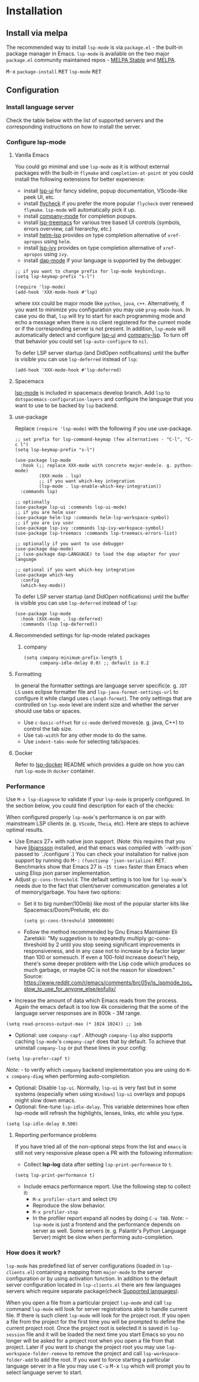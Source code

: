 # Installation

## Install via melpa

The recommended way to install `lsp-mode` is via `package.el` - the
built-in package manager in Emacs. `lsp-mode` is available on the two
major `package.el` community maintained repos - [MELPA
Stable](http://stable.melpa.org) and [MELPA](http://melpa.org).

<kbd>M-x</kbd> `package-install` <kbd>RET</kbd> `lsp-mode` <kbd>RET</kbd>

## Configuration

### Install language server

Check the table below with the list of supported servers and the
corresponding instructions on how to install the server.

### Configure lsp-mode

1.  Vanilla Emacs
    
    You could go minimal and use `lsp-mode` as it is without external
    packages with the built-in `flymake` and `completion-at-point` or
    you could install the following extensions for better experience:
    
      - install [lsp-ui](https://github.com/emacs-lsp/lsp-ui) for fancy
        sideline, popup documentation, VScode-like peek UI, etc.
      - install [flycheck](https://github.com/flycheck/flycheck) if you
        prefer the more popular `flycheck` over renewed `flymake`.
        `lsp-mode` will automatically pick it up.
      - install
        [company-mode](https://github.com/company-mode/company-mode) for
        completion popups.
      - install
        [lsp-treemacs](https://github.com/emacs-lsp/lsp-treemacs) for
        various tree based UI controls (symbols, errors overview, call
        hierarchy, etc.)
      - install [helm-lsp](https://github.com/emacs-lsp/helm-lsp)
        provides on type completion alternative of `xref-apropos` using
        `helm`.
      - install [lsp-ivy](https://github.com/emacs-lsp/lsp-ivy) provides
        on type completion alternative of `xref-apropos` using `ivy`.
      - install [dap-mode](https://github.com/emacs-lsp/dap-mode) if
        your language is supported by the debugger.
    
    <!-- end list -->
    
    ``` elisp
    ;; if you want to change prefix for lsp-mode keybindings.
    (setq lsp-keymap-prefix "s-l")
    
    (require 'lsp-mode)
    (add-hook 'XXX-mode-hook #'lsp)
    ```
    
    where `XXX` could be major mode like `python`, `java`, `c++`.
    Alternatively, if you want to minimize you configuration you may use
    `prog-mode-hook`. In case you do that, `lsp` will try to start for
    each programming mode and echo a message when there is no client
    registered for the current mode or if the corresponding server is
    not present. In addition, `lsp-mode` will automatically detect and
    configure [lsp-ui](https://github.com/emacs-lsp/lsp-ui) and
    [company-lsp](https://github.com/tigersoldier/company-lsp). To turn
    off that behavior you could set `lsp-auto-configure` to `nil`.
    
    To defer LSP server startup (and DidOpen notifications) until the
    buffer is visible you can use `lsp-deferred` instead of `lsp`:
    
    ``` elisp
    (add-hook 'XXX-mode-hook #'lsp-deferred)
    ```

2.  Spacemacs
    
    [lsp-mode](https://github.com/emacs-lsp/lsp-mode) is included in
    spacemacs develop branch. Add `lsp` to
    `dotspacemacs-configuration-layers` and configure the language that
    you want to use to be backed by `lsp` backend.

3.  use-package
    
    Replace `(require 'lsp-mode)` with the following if you use
    use-package.
    
    ``` elisp
    ;; set prefix for lsp-command-keymap (few alternatives - "C-l", "C-c l")
    (setq lsp-keymap-prefix "s-l")
    
    (use-package lsp-mode
      :hook (;; replace XXX-mode with concrete major-mode(e. g. python-mode)
             (XXX-mode . lsp)
             ;; if you want which-key integration
             (lsp-mode . lsp-enable-which-key-integration))
      :commands lsp)
    
    ;; optionally
    (use-package lsp-ui :commands lsp-ui-mode)
    ;; if you are helm user
    (use-package helm-lsp :commands helm-lsp-workspace-symbol)
    ;; if you are ivy user
    (use-package lsp-ivy :commands lsp-ivy-workspace-symbol)
    (use-package lsp-treemacs :commands lsp-treemacs-errors-list)
    
    ;; optionally if you want to use debugger
    (use-package dap-mode)
    ;; (use-package dap-LANGUAGE) to load the dap adapter for your language
    
    ;; optional if you want which-key integration
    (use-package which-key
      :config
      (which-key-mode))
    
    ```
    
    To defer LSP server startup (and DidOpen notifications) until the
    buffer is visible you can use `lsp-deferred` instead of `lsp`:
    
    ``` elisp
    (use-package lsp-mode
      :hook (XXX-mode . lsp-deferred)
      :commands (lsp lsp-deferred))
    ```

4.  Recommended settings for lsp-mode related packages
    
    1.  company
        
        ``` elisp
        (setq company-minimum-prefix-length 1
              company-idle-delay 0.0) ;; default is 0.2
        ```

5.  Formatting
    
    In general the formatter settings are language server specific(e. g.
    `JDT
                        LS` uses eclipse formatter file and `lsp-java-format-settings-url`
    to configure it while clangd uses `clangd-format`). The only
    settings that are controlled on `lsp-mode` level are indent size and
    whether the server should use tabs or spaces.
    
      - Use `c-basic-offset` for `cc-mode` derived moves(e. g. java,
        C++) to control the tab size.
      - Use `tab-width` for any other mode to do the same.
      - Use `indent-tabs-mode` for selecting tab/spaces.

6.  Docker
    
    Refer to [lsp-docker](https://github.com/emacs-lsp/lsp-docker/)
    README which provides a guide on how you can run `lsp-mode` in
    `docker` container.

### Performance

Use `M-x lsp-diagnose` to validate if your `lsp-mode` is properly
configured. In the section below, you could find description for each of
the checks:

When configured properly `lsp-mode`'s performance is on par with
mainstream LSP clients (e. g. `VScode`, `Theia`, etc). Here are steps to
achieve optimal results.

  - Use Emacs 27+ with native json support. (Note: this requires that
    you have [libjansson](http://www.digip.org/jansson/) installed, and
    that emacs was compiled with \`–with-json\` passed to
    \`./configure\`.) You can check your installation for native json
    support by running do <kbd>M-:</kbd> `(functionp 'json-serialize)` <kbd>RET</kbd>.
    Benchmarks show that Emacs 27 is `~15 times` faster than Emacs when
    using Elisp json parser implementation.
  - Adjust `gc-cons-threshold`. The default setting is too low for
    `lsp-mode`'s needs due to the fact that client/server communication
    generates a lot of memory/garbage. You have two options:
      - Set it to big number(100mb) like most of the popular starter
        kits like Spacemacs/Doom/Prelude, etc do:
        
        ``` elisp
        (setq gc-cons-threshold 100000000)
        ```
    
      - Follow the method recommended by Gnu Emacs Maintainer Eli
        Zaretskii: "My suggestion is to repeatedly multiply
        gc-cons-threshold by 2 until you stop seeing significant
        improvements in responsiveness, and in any case not to increase
        by a factor larger than 100 or somesuch. If even a 100-fold
        increase doesn't help, there's some deeper problem with the Lisp
        code which produces so much garbage, or maybe GC is not the
        reason for slowdown." Source:
        <https://www.reddit.com/r/emacs/comments/brc05y/is_lspmode_too_slow_to_use_for_anyone_else/eofulix/>
  - Increase the amount of data which Emacs reads from the process.
    Again the emacs default is too low 4k considering that the some of
    the language server responses are in 800k - 3M range.

<!-- end list -->

``` elisp
(setq read-process-output-max (* 1024 1024)) ;; 1mb
```

  - Optional: use `company-capf` . Although `company-lsp` also supports
    caching `lsp-mode`'s `company-capf` does that by default. To achieve
    that uninstall `company-lsp` or put these lines in your config:

<!-- end list -->

``` elisp
(setq lsp-prefer-capf t)
```

*Note:* - to verify which `company` backend implementation you are using
do `M-x company-diag` when performing auto-completion.

  - Optional: Disable `lsp-ui`. Normally, `lsp-ui` is very fast but in
    some systems (especially when using `Windows`) `lsp-ui` overlays and
    popups might slow down emacs.
  - Optional: fine-tune `lsp-idle-delay`. This variable determines how
    often lsp-mode will refresh the highlights, lenses, links, etc while
    you type.

<!-- end list -->

``` elisp
(setq lsp-idle-delay 0.500)
```

1.  Reporting performance problems
    
    If you have tried all of the non-optional steps from the list and
    `emacs` is still not very responsive please open a PR with the
    following information:
    
      - Collect **lsp-log** data after setting `lsp-print-performance`
        to `t`.
    
    <!-- end list -->
    
    ``` elisp
    (setq lsp-print-performance t)
    ```
    
      - Include emacs performance report. Use the following step to
        collect it:
          - `M-x profiler-start` and select `CPU`
          - Reproduce the slow behavior.
          - `M-x profiler-stop`
          - In the profiler report expand all nodes by doing `C-u TAB`.
        *Note:* - `lsp-mode` is just a frontend and the performance
        depends on server as well. Some servers (e. g. Palantir's Python
        Language Server) might be slow when performing auto-completion.

### How does it work?

`lsp-mode` has predefined list of server configurations (loaded in
`lsp-clients.el`) containing a mapping from `major-mode` to the server
configuration or by using activation function. In addition to the
default server configuration located in `lsp-clients.el` there are few
languages servers which require separate package(check [Supported
languages](https://emacs-lsp.github.io/lsp-mode/page/languages/)). 

When you open a file from a
particular project `lsp-mode` and call `lsp` command `lsp-mode` will
look for server registrations able to handle current file. If there is
such client `lsp-mode` will look for the project root. If you open a
file from the project for the first time you will be prompted to define
the current project root. Once the project root is selected it is saved
in `lsp-session` file and it will be loaded the next time you start
Emacs so you no longer will be asked for a project root when you open a
file from that project. 
Later if you want to change the project root you
may use `lsp-workspace-folder-remove` to remove the project and call
`lsp-workspace-folder-add` to add the root. If you want to force
starting a particular language server in a file you may use <kbd>C-u</kbd> <kbd>M-x</kbd>
`lsp` which will prompt you to select language server to start.
